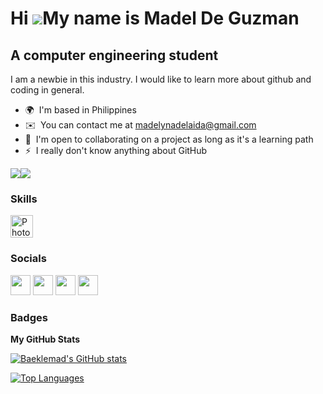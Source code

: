 Hi ![](https://user-images.githubusercontent.com/18350557/176309783-0785949b-9127-417c-8b55-ab5a4333674e.gif)My name is Madel De Guzman
=======================================================================================================================================

A computer engineering student
------------------------------

I am a newbie in this industry. I would like to learn more about github and coding in general.

* 🌍  I'm based in Philippines
* ✉️  You can contact me at [madelynadelaida@gmail.com](mailto:madelynadelaida@gmail.com)
* 🤝  I'm open to collaborating on a project as long as it's a learning path
* ⚡  I really don't know anything about GitHub

<a href="https://www.twitter.com/madel_tuan" target="_blank" rel="noreferrer"><img
src="https://img.shields.io/twitter/follow/madel_tuan?logo=twitter&style=for-the-badge&color=0891b2&labelColor=1c1917"
/></a><a href="https://www.github.com/Baeklemad" target="_blank" rel="noreferrer"><img
src="https://img.shields.io/github/followers/Baeklemad?logo=github&style=for-the-badge&color=0891b2&labelColor=1c1917" /></a>

### Skills

<p align="left">
<a href="https://www.adobe.com/uk/products/photoshop.html" target="_blank" rel="noreferrer"><img src="https://raw.githubusercontent.com/danielcranney/readme-generator/main/public/icons/skills/photoshop-colored.svg" width="36" height="36" alt="Photoshop" /></a>
</p>


### Socials

<p align="left"> <a href="https://discord.com/users/Baekla#7818" target="_blank" rel="noreferrer"><img src="https://raw.githubusercontent.com/danielcranney/readme-generator/main/public/icons/socials/discord.svg" width="32" height="32" /></a> <a href="https://www.github.com/Baeklemad" target="_blank" rel="noreferrer"><img src="https://raw.githubusercontent.com/danielcranney/readme-generator/main/public/icons/socials/github.svg" width="32" height="32" /></a> <a href="http://www.instagram.com/D_madel" target="_blank" rel="noreferrer"><img src="https://raw.githubusercontent.com/danielcranney/readme-generator/main/public/icons/socials/instagram.svg" width="32" height="32" /></a> <a href="https://www.twitter.com/madel_tuan" target="_blank" rel="noreferrer"><img src="https://raw.githubusercontent.com/danielcranney/readme-generator/main/public/icons/socials/twitter.svg" width="32" height="32" /></a></p>

### Badges

<b>My GitHub Stats</b>

<a href="http://www.github.com/Baeklemad"><img src="https://github-readme-stats.vercel.app/api?username=Baeklemad&show_icons=true&hide=&count_private=true&title_color=0891b2&text_color=ffffff&icon_color=0891b2&bg_color=1c1917&hide_border=true&show_icons=true" alt="Baeklemad's GitHub stats" /></a>

<a href="https://github.com/Baeklemad" align="left"><img src="https://github-readme-stats.vercel.app/api/top-langs/?username=Baeklemad&langs_count=10&title_color=0891b2&text_color=ffffff&icon_color=0891b2&bg_color=1c1917&hide_border=true&locale=en&custom_title=Top%20%Languages" alt="Top Languages" /></a>
